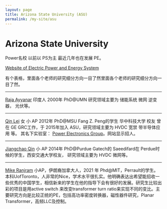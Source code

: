 ```yaml
---
layout: page
title: Arizona State University (ASU)
permalink: /my-site/asu
---
```

# Arizona State University

Power名校 以前以 PS为主 最近几年也在发展 PE。


[Website of Electric Power and Energy System](http://ecee.engineering.asu.edu/people/electric-power-and-energy-systems/)


有个表格，里面各个老师的研究细分方向一目了然里面各个老师的研究细分方向一目了然。

---
[Raja Ayyanar](https://ecee.engineering.asu.edu/2018/09/raja-ayyanar/) 印度人 2000年 PhD@UMN 研究领域主要为 储能系统 微网
逆变器， 光伏等。

---
[Qin Lei](https://ecee.engineering.asu.edu/2018/09/qin-lei/) 女 小 AP 2012年 PhD@MSU Fang Z. Peng的学生 华中科技大学
校友 曾在 GE GRC工作，于 2015年加入 ASU，研究领域主要为 HVDC 宽禁
带半导体应用 等。 其名下实验室： [Power Electronics Group](https://powerlab.engineering.asu.edu/)。网站显示招人。

---
[Jiangchao Qin](https://ecee.engineering.asu.edu/2018/09/jiangchao-qin/) 小 AP 2014年 PhD@Purdue Gatech的 Saeedifard在 Perdue时
候的学生，西安交通大学校友， 研究领域主要为 HVDC 微网等。

---
[Mike Ranjram](https://isearch.asu.edu/profile/4008590) 小AP，伊朗裔加拿大人，2021 年 Phd@MIT，Perrault的学生。本科UofToronto，人非常的Nice，学术水平很扎实。他明确表达出希望能招收一些优秀的中国学生，相信新来的学生在他的指导下会有很好的发展。研究生比较出彩的项目是用active switch 来改变transformer turn ratio来实现不同的变比。主要研究方向是比较正统的PE，包括高功率密度转换器，磁性器件研究，Planar Transformer，高频LLC及控制。
